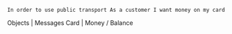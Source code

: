 `In order to use public transport
As a customer
I want money on my card`

Objects | Messages
Card    | Money / Balance